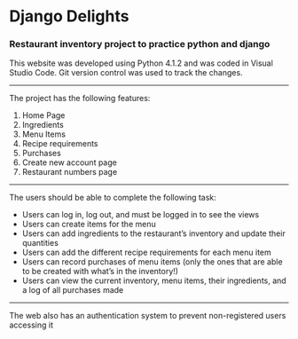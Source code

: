 # Django Delights

### Restaurant inventory project to practice python and django

This website was developed using Python 4.1.2 and was coded in Visual Studio Code. Git version control was used to track the changes.

***

The project has the following features:


1. Home Page
2. Ingredients
3. Menu Items
4. Recipe requirements
5. Purchases
6. Create new account page
7. Restaurant numbers page

***

The users should be able to complete the following task:

* Users can log in, log out, and must be logged in to see the views
* Users can create items for the menu
* Users can add ingredients to the restaurant’s inventory and update their quantities
* Users can add the different recipe requirements for each menu item
* Users can record purchases of menu items (only the ones that are able to be created with what’s in the inventory!)
* Users can view the current inventory, menu items, their ingredients, and a log of all purchases made

***

The web also has an authentication system to prevent non-registered users accessing it 
